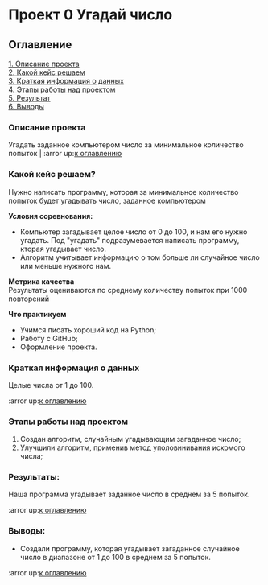 # Проект 0 Угадай число

## Оглавление
[1. Описание проекта](https://github.com/Oksana8346/Python_08_ok/blob/main/project_0/README.md)  
[2. Какой кейс решаем](https://github.com/Oksana8346/Python_08_ok/blob/main/project_0/README.md#какой-кейс-решаем)  
[3. Краткая информация о данных](https://github.com/Oksana8346/Python_08_ok/blob/main/project_0/README.md#краткая-информация-о-данных)  
[4. Этапы работы над проектом](https://github.com/Oksana8346/Python_08_ok/blob/main/project_0/README.md#этапы-работы-над-проектом)  
[5. Результат](https://github.com/Oksana8346/Python_08_ok/blob/main/project_0/README.md#результат)  
[6. Выводы](https://github.com/Oksana8346/Python_08_ok/blob/main/project_0/README.md#выводы)


### Описание проекта
Угадать заданное компьютером число за минимальное количество попыток
|
:arror up:[к оглавлению](https://github.com/Oksana8346/Python_08_ok/blob/main/project_0/README.md#оглавление)

### Какой кейс решаем?
Нужно написать программу, которая за минимальное количество попыток будет угадывать число, заданное компьютером

**Условия соревнования:**
- Компьютер загадывает целое число от 0 до 100, и нам его нужно угадать. Под "угадать" подразумевается написать программу, кторая угадывает число.
- Алгоритм учитывает информацию о том больше ли случайное число или меньше нужного нам.

**Meтрика качества**  
Результаты оцениваются по среднему количеству попыток при 1000 повторений

**Что практикуем**  
- Учимся писать хороший код на Python;  
- Работу с GitHub;  
- Оформление проекта.


### Краткая информация о данных
Целые числа от 1 до 100.

:arror up:[к оглавлению](https://github.com/Oksana8346/my_final_work/blob/main/README.md#оглавление)

### Этапы работы над проектом
1. Создан алгоритм, случайным угадывающим загаданное число;
2. Улучшили алгоритм, применив метод уполовинивания искомого числа;

### Результаты:
 Наша программа угадывает заданное число в среднем за 5 попыток.

:arror up:[к оглавлению](hhttps://github.com/Oksana8346/my_final_work/blob/main/README.md#оглавление)

### Выводы:
- Создали программу, которая угадывает загаданное случайное число в диапазоне от 1 до 100 в среднем за 5 попыток.

:arror up:[к оглавлению](https://github.com/Oksana8346/my_final_work/blob/main/README.md#оглавление)

[def]: https://github.com/Oksana8346/my_final_work/blob/main/README.md#описание-проекта